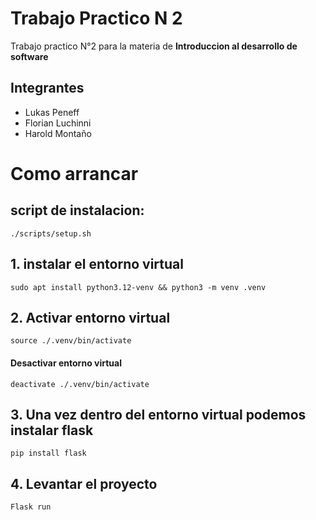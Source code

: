 # Trabajo Practico N 2

Trabajo practico N°2 para la materia de <strong>Introduccion al desarrollo de software</strong>

## Integrantes
* Lukas Peneff
* Florian Luchinni
* Harold Montaño



# Como arrancar

## script de instalacion:

`./scripts/setup.sh`


## 1. instalar el entorno virtual
`sudo apt install python3.12-venv && python3 -m venv .venv`

## 2. Activar entorno virtual
`source ./.venv/bin/activate`

#### Desactivar entorno virtual
`deactivate ./.venv/bin/activate`

## 3. Una vez dentro del entorno virtual podemos instalar flask  
`pip install flask`

## 4. Levantar el proyecto
`Flask run`


